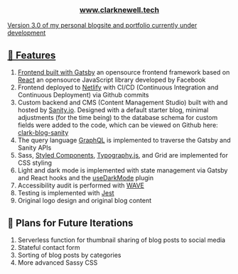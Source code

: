 <p align="center">
  <a href="https://www.clarknewell.tech">
    <h3 align="center">www.clarknewell.tech</h3>
</p>


Version 3.0 of my personal blogsite and portfolio currently under development

## 🚀 Features

1. Frontend built with [Gatsby](https://gatsbyjs.com) an opensource frontend framework based on [React](https://reactjs.org) an opensource JavaScript library developed by Facebook
1. Frontend deployed to [Netlify](https://www.netlify.com) with CI/CD (Continuous Integration and Continuous Deployment) via Github commits
1. Custom backend and CMS (Content Management Studio) built with and hosted by [Sanity.io](https://sanity.io). Designed with a default starter blog, minimal adjustments (for the time being) to the database schema for custom fields were added to the code, which can be viewed on Github here: [clark-blog-sanity](https://github.com/WCNewell/clark-blog-sanity)
1. The query language [GraphQL](https://graphql.org) is implemented to traverse the Gatsby and Sanity APIs
1. Sass, [Styled Components](https://styled-components.com/), [Typography.js](https://kyleamathews.github.io/typography.js/), and Grid are implemented for CSS styling
1. Light and dark mode is implemented with state management via Gatsby and React hooks and the [useDarkMode](https://www.npmjs.com/package/use-dark-mode) plugin
1. Accessibility audit is performed with [WAVE](https://wave.webaim.org/)
1. Testing is implemented with [Jest](https://jestjs.io/)
1. Original logo design and original blog content

## 💖 Plans for Future Iterations

1. Serverless function for thumbnail sharing of blog posts to social media
1. Stateful contact form
1. Sorting of blog posts by categories
1. More advanced Sassy CSS

